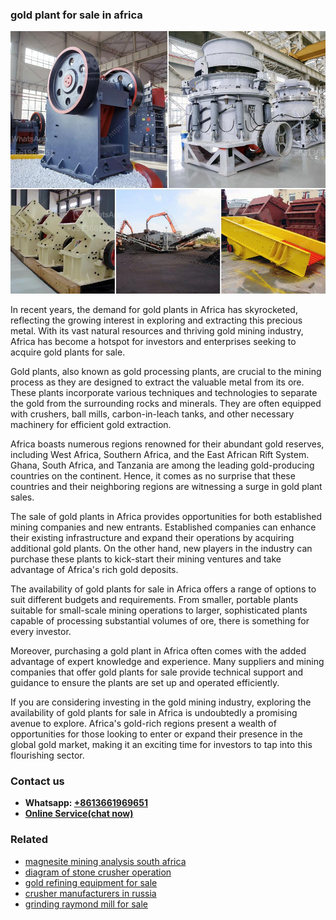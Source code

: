 <h3>gold plant for sale in africa</h3><img src='1706768187.jpg' alt=''><p>In recent years, the demand for gold plants in Africa has skyrocketed, reflecting the growing interest in exploring and extracting this precious metal. With its vast natural resources and thriving gold mining industry, Africa has become a hotspot for investors and enterprises seeking to acquire gold plants for sale.</p><p>Gold plants, also known as gold processing plants, are crucial to the mining process as they are designed to extract the valuable metal from its ore. These plants incorporate various techniques and technologies to separate the gold from the surrounding rocks and minerals. They are often equipped with crushers, ball mills, carbon-in-leach tanks, and other necessary machinery for efficient gold extraction.</p><p>Africa boasts numerous regions renowned for their abundant gold reserves, including West Africa, Southern Africa, and the East African Rift System. Ghana, South Africa, and Tanzania are among the leading gold-producing countries on the continent. Hence, it comes as no surprise that these countries and their neighboring regions are witnessing a surge in gold plant sales.</p><p>The sale of gold plants in Africa provides opportunities for both established mining companies and new entrants. Established companies can enhance their existing infrastructure and expand their operations by acquiring additional gold plants. On the other hand, new players in the industry can purchase these plants to kick-start their mining ventures and take advantage of Africa's rich gold deposits.</p><p>The availability of gold plants for sale in Africa offers a range of options to suit different budgets and requirements. From smaller, portable plants suitable for small-scale mining operations to larger, sophisticated plants capable of processing substantial volumes of ore, there is something for every investor.</p><p>Moreover, purchasing a gold plant in Africa often comes with the added advantage of expert knowledge and experience. Many suppliers and mining companies that offer gold plants for sale provide technical support and guidance to ensure the plants are set up and operated efficiently.</p><p>If you are considering investing in the gold mining industry, exploring the availability of gold plants for sale in Africa is undoubtedly a promising avenue to explore. Africa's gold-rich regions present a wealth of opportunities for those looking to enter or expand their presence in the global gold market, making it an exciting time for investors to tap into this flourishing sector.</p><h3>Contact us</h3><ul><li><strong>Whatsapp:&nbsp;<a href="https://wa.me/8613661969651">+8613661969651</a></strong></li><li><a href="https://swt.shibang-china.com/?git&amp;zhl&amp;gold plant for sale in africa"><strong>Online Service(chat now)</strong></a></li></ul><h3>Related</h3><ul><li><a href='magnesite mining analysis south africa.md'>magnesite mining analysis south africa</a></li><li><a href='diagram of stone crusher operation.md'>diagram of stone crusher operation</a></li><li><a href='gold refining equipment for sale.md'>gold refining equipment for sale</a></li><li><a href='crusher manufacturers in russia.md'>crusher manufacturers in russia</a></li><li><a href='grinding raymond mill for sale.md'>grinding raymond mill for sale</a></li></ul>